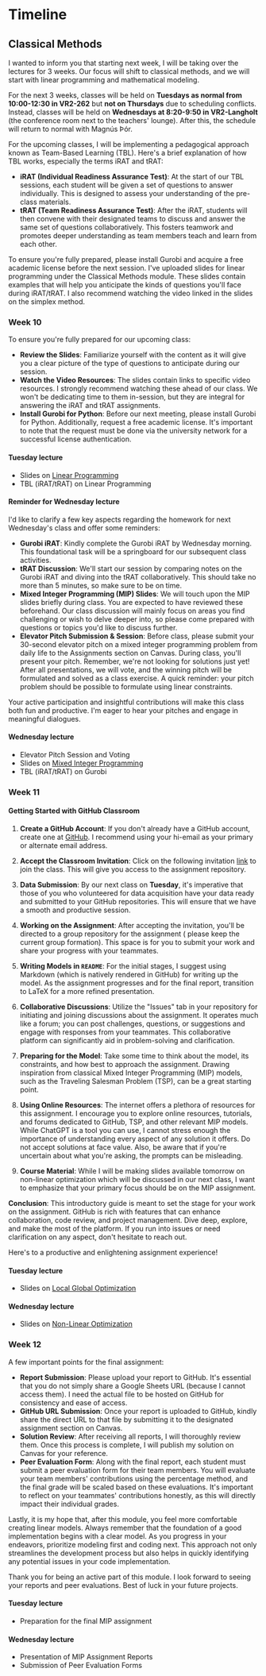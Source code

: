 # Timeline

## Classical Methods

I wanted to inform you that starting next week, I will be taking over the lectures for 3 weeks. Our
focus will shift to classical methods, and we will start with linear programming and mathematical
modeling.

For the next 3 weeks, classes will be held on **Tuesdays as normal from 10:00-12:30 in VR2-262** but
**not on Thursdays** due to scheduling conflicts. Instead, classes will be held on **Wednesdays at
8:20-9:50 in VR2-Langholt** (the conference room next to the teachers' lounge). After this, the
schedule will return to normal with Magnús Þór.

For the upcoming classes, I will be implementing a pedagogical approach known as Team-Based
Learning (TBL). Here's a brief explanation of how TBL works, especially the terms iRAT and tRAT:

- **iRAT (Individual Readiness Assurance Test)**: At the start of our TBL sessions, each student
  will be given a set of questions to answer individually. This is designed to assess your
  understanding of the pre-class materials.
- **tRAT (Team Readiness Assurance Test)**: After the iRAT, students will then convene with their
  designated teams to discuss and answer the same set of questions collaboratively. This fosters
  teamwork and promotes deeper understanding as team members teach and learn from each other.

To ensure you're fully prepared, please install Gurobi and acquire a free academic license before
the next session. I've uploaded slides for linear programming under the Classical Methods module.
These slides contain examples that will help you anticipate the kinds of questions you'll face
during iRAT/tRAT. I also recommend watching the video linked in the slides on the simplex method.

### Week 10

To ensure you're fully prepared for our upcoming class:

- **Review the Slides**: Familiarize yourself with the content as it will give you a clear picture
  of the type of questions to anticipate during our session.
- **Watch the Video Resources**: The slides contain links to specific video resources. I strongly
  recommend watching these ahead of our class. We won't be dedicating time to them in-session, but
  they are integral for answering the iRAT and tRAT assignments.
- **Install Gurobi for Python**: Before our next meeting, please install Gurobi for Python.
  Additionally, request a free academic license. It's important to note that the request must be
  done via the university network for a successful license authentication.

#### Tuesday lecture

- Slides on [Linear Programming](./ClassicalMethods/LinearOptimization.pdf)
- TBL (iRAT/tRAT) on Linear Programming

#### Reminder for Wednesday lecture

I'd like to clarify a few key aspects regarding the homework for next Wednesday's class and offer
some reminders:

- **Gurobi iRAT**: Kindly complete the Gurobi iRAT by Wednesday morning. This foundational task will
  be a springboard for our subsequent class activities.
- **tRAT Discussion**: We'll start our session by comparing notes on the Gurobi iRAT and diving into
  the tRAT collaboratively. This should take no more than 5 minutes, so make sure to be on time.
- **Mixed Integer Programming (MIP) Slides**: We will touch upon the MIP slides briefly during
  class. You are expected to have reviewed these beforehand. Our class discussion will mainly focus
  on areas you find challenging or wish to delve deeper into, so please come prepared with questions
  or topics you'd like to discuss further.
- **Elevator Pitch Submission & Session**: Before class, please submit your 30-second elevator pitch
  on a mixed integer programming problem from daily life to the Assignments section on Canvas.
  During class, you'll present your pitch. Remember, we're not looking for solutions just yet! After
  all presentations, we will vote, and the winning pitch will be formulated and solved as a class
  exercise. A quick reminder: your pitch problem should be possible to formulate using linear
  constraints.

Your active participation and insightful contributions will make this class both fun and productive.
I'm eager to hear your pitches and engage in meaningful dialogues.

#### Wednesday lecture

- Elevator Pitch Session and Voting
- Slides on [Mixed Integer Programming](./ClassicalMethods/MixedIntegerProgramming.pdf)
- TBL (iRAT/tRAT) on Gurobi

### Week 11

#### Getting Started with GitHub Classroom

1. **Create a GitHub Account**:
   If you don't already have a GitHub account, create one at [GitHub](https://github.com/signup). I
   recommend using your hi-email as your primary or alternate email address.

2. **Accept the Classroom Invitation**:
   Click on the following invitation [link](https://classroom.github.com/a/MGGzHW9z) to join the
   class. This will give you access to the assignment repository.

3. **Data Submission**:
   By our next class on **Tuesday**, it's imperative that those of you who volunteered for data
   acquisition have your data ready and submitted to your GitHub repositories. This will ensure that
   we have a smooth and productive session.

4. **Working on the Assignment**:
   After accepting the invitation, you'll be directed to a group repository for the assignment (
   please keep the current group formation). This space is for you to submit your work and share
   your progress with your teammates.

5. **Writing Models in `README`**:
   For the initial stages, I suggest using Markdown (which is natively rendered in GitHub) for
   writing up the model. As the assignment progresses and for the final report, transition to LaTeX
   for a more refined presentation.

6. **Collaborative Discussions**:
   Utilize the "Issues" tab in your repository for initiating and joining discussions about the
   assignment. It operates much like a forum; you can post challenges, questions, or suggestions and
   engage with responses from your teammates. This collaborative platform can significantly aid in
   problem-solving and clarification.

7. **Preparing for the Model**:
   Take some time to think about the model, its constraints, and how best to approach the
   assignment. Drawing inspiration from classical Mixed Integer Programming (MIP) models, such as
   the Traveling Salesman Problem (TSP), can be a great starting point.

8. **Using Online Resources**:
   The internet offers a plethora of resources for this assignment. I encourage you to explore
   online resources, tutorials, and forums dedicated to GitHub, TSP, and other relevant MIP models.
   While ChatGPT is a tool you can use, I cannot stress enough the importance of understanding every
   aspect of any solution it offers. Do not accept solutions at face value. Also, be aware that if
   you're uncertain about what you're asking, the prompts can be misleading.

9. **Course Material**:
   While I will be making slides available tomorrow on non-linear optimization which will be
   discussed in our next class, I want to emphasize that your primary focus should be on the MIP
   assignment.

**Conclusion**:
This introductory guide is meant to set the stage for your work on the assignment. GitHub is rich
with features that can enhance collaboration, code review, and project management. Dive deep,
explore, and make the most of the platform. If you run into issues or need clarification on any
aspect, don't hesitate to reach out.

Here's to a productive and enlightening assignment experience!

#### Tuesday lecture

- Slides on [Local Global Optimization](./ClassicalMethods/LocalGlobalOptimization.pdf)

#### Wednesday lecture

- Slides on [Non-Linear Optimization](./ClassicalMethods/NonLinearOptimization.pdf)

### Week 12

A few important points for the final assignment:

- **Report Submission**: Please upload your report to GitHub. It's essential that you do not simply
  share a Google Sheets URL (because I cannot access them). I need the actual file to be hosted on
  GitHub for consistency and ease of access.
- **GitHub URL Submission**: Once your report is uploaded to GitHub, kindly share the direct URL to
  that file by submitting it to the designated assignment section on Canvas.
- **Solution Review**: After receiving all reports, I will thoroughly review them. Once this process
  is complete, I will publish my solution on Canvas for your reference.
- **Peer Evaluation Form**: Along with the final report, each student must submit a peer evaluation
  form for their team members. You will evaluate your team members' contributions using the
  percentage method, and the final grade will be scaled based on these evaluations. It's important
  to reflect on your teammates' contributions honestly, as this will directly impact their
  individual grades.

Lastly, it is my hope that, after this module, you feel more comfortable creating linear models.
Always remember that the foundation of a good implementation begins with a clear model. As you
progress in your endeavors, prioritize modeling first and coding next. This approach not only
streamlines the development process but also helps in quickly identifying any potential issues in
your code implementation.

Thank you for being an active part of this module. I look forward to seeing your reports and peer
evaluations. Best of luck in your future projects.

#### Tuesday lecture

- Preparation for the final MIP assignment

#### Wednesday lecture

- Presentation of MIP Assignment Reports
- Submission of Peer Evaluation Forms


